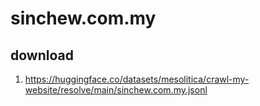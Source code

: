 # sinchew.com.my

## download

1. https://huggingface.co/datasets/mesolitica/crawl-my-website/resolve/main/sinchew.com.my.jsonl